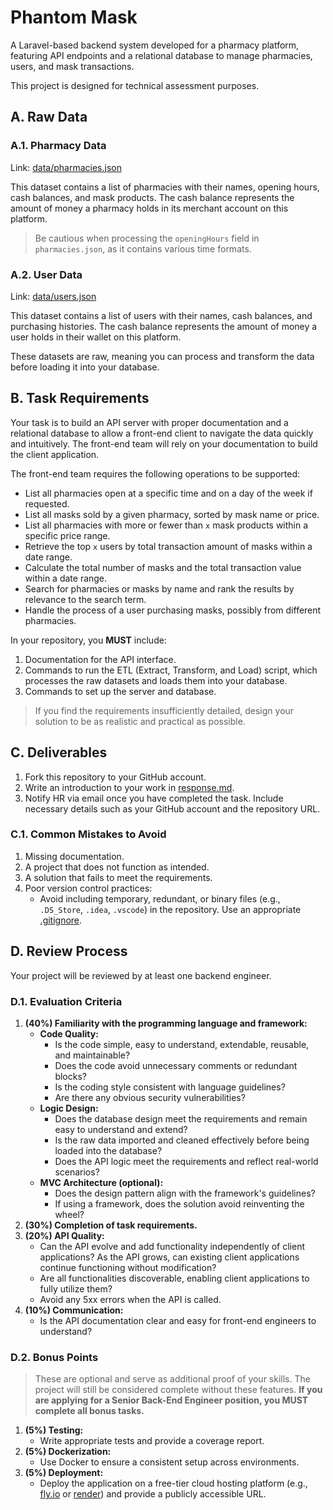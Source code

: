 # Phantom Mask

A Laravel-based backend system developed for a pharmacy platform, featuring API endpoints and a relational database to manage pharmacies, users, and mask transactions.

This project is designed for technical assessment purposes.

## A. Raw Data
### A.1. Pharmacy Data
Link: [data/pharmacies.json](data/pharmacies.json)

This dataset contains a list of pharmacies with their names, opening hours, cash balances, and mask products. The cash balance represents the amount of money a pharmacy holds in its merchant account on this platform.

> Be cautious when processing the `openingHours` field in `pharmacies.json`, as it contains various time formats.

### A.2. User Data
Link: [data/users.json](data/users.json)

This dataset contains a list of users with their names, cash balances, and purchasing histories. The cash balance represents the amount of money a user holds in their wallet on this platform.

These datasets are raw, meaning you can process and transform the data before loading it into your database.

## B. Task Requirements
Your task is to build an API server with proper documentation and a relational database to allow a front-end client to navigate the data quickly and intuitively. The front-end team will rely on your documentation to build the client application.

The front-end team requires the following operations to be supported:

* List all pharmacies open at a specific time and on a day of the week if requested.
* List all masks sold by a given pharmacy, sorted by mask name or price.
* List all pharmacies with more or fewer than `x` mask products within a specific price range.
* Retrieve the top `x` users by total transaction amount of masks within a date range.
* Calculate the total number of masks and the total transaction value within a date range.
* Search for pharmacies or masks by name and rank the results by relevance to the search term.
* Handle the process of a user purchasing masks, possibly from different pharmacies.

In your repository, you **MUST** include:

1. Documentation for the API interface.
2. Commands to run the ETL (Extract, Transform, and Load) script, which processes the raw datasets and loads them into your database.
3. Commands to set up the server and database.

> If you find the requirements insufficiently detailed, design your solution to be as realistic and practical as possible.

## C. Deliverables
1. Fork this repository to your GitHub account.
2. Write an introduction to your work in [response.md](response.md).
3. Notify HR via email once you have completed the task. Include necessary details such as your GitHub account and the repository URL.

### C.1. Common Mistakes to Avoid
1. Missing documentation.
2. A project that does not function as intended.
3. A solution that fails to meet the requirements.
4. Poor version control practices:
    - Avoid including temporary, redundant, or binary files (e.g., `.DS_Store`, `.idea`, `.vscode`) in the repository. Use an appropriate [.gitignore](https://gist.github.com/octocat/9257657).

## D. Review Process
Your project will be reviewed by at least one backend engineer.

### D.1. Evaluation Criteria
1. **(40%) Familiarity with the programming language and framework:**
    - **Code Quality:**
        - Is the code simple, easy to understand, extendable, reusable, and maintainable?
        - Does the code avoid unnecessary comments or redundant blocks?
        - Is the coding style consistent with language guidelines?
        - Are there any obvious security vulnerabilities?
    - **Logic Design:**
        - Does the database design meet the requirements and remain easy to understand and extend?
        - Is the raw data imported and cleaned effectively before being loaded into the database?
        - Does the API logic meet the requirements and reflect real-world scenarios?
    - **MVC Architecture (optional):**
        - Does the design pattern align with the framework's guidelines?
        - If using a framework, does the solution avoid reinventing the wheel?
2. **(30%) Completion of task requirements.**
3. **(20%) API Quality:**
    - Can the API evolve and add functionality independently of client applications? As the API grows, can existing client applications continue functioning without modification?
    - Are all functionalities discoverable, enabling client applications to fully utilize them?
    - Avoid any 5xx errors when the API is called.
4. **(10%) Communication:**
    - Is the API documentation clear and easy for front-end engineers to understand?

### D.2. Bonus Points
> These are optional and serve as additional proof of your skills. The project will still be considered complete without these features. **If you are applying for a Senior Back-End Engineer position, you MUST complete all bonus tasks.**

1. **(5%) Testing:**
    - Write appropriate tests and provide a coverage report.
2. **(5%) Dockerization:**
    - Use Docker to ensure a consistent setup across environments.
3. **(5%) Deployment:**
    - Deploy the application on a free-tier cloud hosting platform (e.g., [fly.io](https://fly.io/docs/speedrun/) or [render](https://render.com/docs/web-services)) and provide a publicly accessible URL.